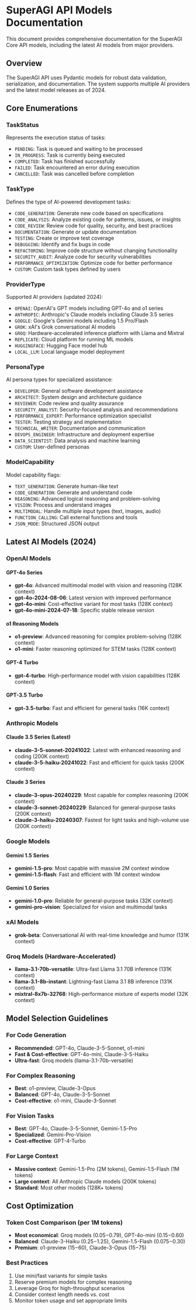 # SuperAGI API Models Documentation

This document provides comprehensive documentation for the SuperAGI Core API models, including the latest AI models from major providers.

## Overview

The SuperAGI API uses Pydantic models for robust data validation, serialization, and documentation. The system supports multiple AI providers and the latest model releases as of 2024.

## Core Enumerations

### TaskStatus
Represents the execution status of tasks:
- `PENDING`: Task is queued and waiting to be processed
- `IN_PROGRESS`: Task is currently being executed
- `COMPLETED`: Task has finished successfully
- `FAILED`: Task encountered an error during execution
- `CANCELLED`: Task was cancelled before completion

### TaskType
Defines the type of AI-powered development tasks:
- `CODE_GENERATION`: Generate new code based on specifications
- `CODE_ANALYSIS`: Analyze existing code for patterns, issues, or insights
- `CODE_REVIEW`: Review code for quality, security, and best practices
- `DOCUMENTATION`: Generate or update documentation
- `TESTING`: Create or improve test coverage
- `DEBUGGING`: Identify and fix bugs in code
- `REFACTORING`: Improve code structure without changing functionality
- `SECURITY_AUDIT`: Analyze code for security vulnerabilities
- `PERFORMANCE_OPTIMIZATION`: Optimize code for better performance
- `CUSTOM`: Custom task types defined by users

### ProviderType
Supported AI providers (updated 2024):
- `OPENAI`: OpenAI's GPT models including GPT-4o and o1 series
- `ANTHROPIC`: Anthropic's Claude models including Claude 3.5 series
- `GOOGLE`: Google's Gemini models including 1.5 Pro/Flash
- `GROK`: xAI's Grok conversational AI models
- `GROQ`: Hardware-accelerated inference platform with Llama and Mixtral
- `REPLICATE`: Cloud platform for running ML models
- `HUGGINGFACE`: Hugging Face model hub
- `LOCAL_LLM`: Local language model deployment

### PersonaType
AI persona types for specialized assistance:
- `DEVELOPER`: General software development assistance
- `ARCHITECT`: System design and architecture guidance
- `REVIEWER`: Code review and quality assurance
- `SECURITY_ANALYST`: Security-focused analysis and recommendations
- `PERFORMANCE_EXPERT`: Performance optimization specialist
- `TESTER`: Testing strategy and implementation
- `TECHNICAL_WRITER`: Documentation and communication
- `DEVOPS_ENGINEER`: Infrastructure and deployment expertise
- `DATA_SCIENTIST`: Data analysis and machine learning
- `CUSTOM`: User-defined personas

### ModelCapability
Model capability flags:
- `TEXT_GENERATION`: Generate human-like text
- `CODE_GENERATION`: Generate and understand code
- `REASONING`: Advanced logical reasoning and problem-solving
- `VISION`: Process and understand images
- `MULTIMODAL`: Handle multiple input types (text, images, audio)
- `FUNCTION_CALLING`: Call external functions and tools
- `JSON_MODE`: Structured JSON output

## Latest AI Models (2024)

### OpenAI Models

#### GPT-4o Series
- **gpt-4o**: Advanced multimodal model with vision and reasoning (128K context)
- **gpt-4o-2024-08-06**: Latest version with improved performance
- **gpt-4o-mini**: Cost-effective variant for most tasks (128K context)
- **gpt-4o-mini-2024-07-18**: Specific stable release version

#### o1 Reasoning Models
- **o1-preview**: Advanced reasoning for complex problem-solving (128K context)
- **o1-mini**: Faster reasoning optimized for STEM tasks (128K context)

#### GPT-4 Turbo
- **gpt-4-turbo**: High-performance model with vision capabilities (128K context)

#### GPT-3.5 Turbo
- **gpt-3.5-turbo**: Fast and efficient for general tasks (16K context)

### Anthropic Models

#### Claude 3.5 Series (Latest)
- **claude-3-5-sonnet-20241022**: Latest with enhanced reasoning and coding (200K context)
- **claude-3-5-haiku-20241022**: Fast and efficient for quick tasks (200K context)

#### Claude 3 Series
- **claude-3-opus-20240229**: Most capable for complex reasoning (200K context)
- **claude-3-sonnet-20240229**: Balanced for general-purpose tasks (200K context)
- **claude-3-haiku-20240307**: Fastest for light tasks and high-volume use (200K context)

### Google Models

#### Gemini 1.5 Series
- **gemini-1.5-pro**: Most capable with massive 2M context window
- **gemini-1.5-flash**: Fast and efficient with 1M context window

#### Gemini 1.0 Series
- **gemini-1.0-pro**: Reliable for general-purpose tasks (32K context)
- **gemini-pro-vision**: Specialized for vision and multimodal tasks

### xAI Models
- **grok-beta**: Conversational AI with real-time knowledge and humor (131K context)

### Groq Models (Hardware-Accelerated)
- **llama-3.1-70b-versatile**: Ultra-fast Llama 3.1 70B inference (131K context)
- **llama-3.1-8b-instant**: Lightning-fast Llama 3.1 8B inference (131K context)
- **mixtral-8x7b-32768**: High-performance mixture of experts model (32K context)

## Model Selection Guidelines

### For Code Generation
- **Recommended**: GPT-4o, Claude-3-5-Sonnet, o1-mini
- **Fast & Cost-effective**: GPT-4o-mini, Claude-3-5-Haiku
- **Ultra-fast**: Groq models (llama-3.1-70b-versatile)

### For Complex Reasoning
- **Best**: o1-preview, Claude-3-Opus
- **Balanced**: GPT-4o, Claude-3-5-Sonnet
- **Cost-effective**: o1-mini, Claude-3-Sonnet

### For Vision Tasks
- **Best**: GPT-4o, Claude-3-5-Sonnet, Gemini-1.5-Pro
- **Specialized**: Gemini-Pro-Vision
- **Cost-effective**: GPT-4-Turbo

### For Large Context
- **Massive context**: Gemini-1.5-Pro (2M tokens), Gemini-1.5-Flash (1M tokens)
- **Large context**: All Anthropic Claude models (200K tokens)
- **Standard**: Most other models (128K+ tokens)

## Cost Optimization

### Token Cost Comparison (per 1M tokens)
- **Most economical**: Groq models ($0.05-$0.79), GPT-4o-mini ($0.15-$0.60)
- **Balanced**: Claude-3-Haiku ($0.25-$1.25), Gemini-1.5-Flash ($0.075-$0.30)
- **Premium**: o1-preview ($15-$60), Claude-3-Opus ($15-$75)

### Best Practices
1. Use mini/fast variants for simple tasks
2. Reserve premium models for complex reasoning
3. Leverage Groq for high-throughput scenarios
4. Consider context length needs vs. cost
5. Monitor token usage and set appropriate limits